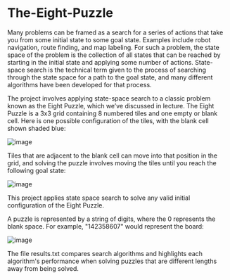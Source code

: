 # The-Eight-Puzzle

Many problems can be framed as a search for a series of actions that take you from some initial state to some goal state. Examples include robot navigation, route finding, and map labeling. For such a problem, the state space of the problem is the collection of all states that can be reached by starting in the initial state and applying some number of actions. State-space search is the technical term given to the process of searching through the state space for a path to the goal state, and many different algorithms have been developed for that process.

The project involves applying state-space search to a classic problem known as the Eight Puzzle, which we’ve discussed in lecture. The Eight Puzzle is a 3x3 grid containing 8 numbered tiles and one empty or blank cell. 
Here is one possible configuration of the tiles, with the blank cell shown shaded blue:

![image](https://user-images.githubusercontent.com/50706134/194730803-c38c069d-5c6a-4820-baf7-fe333d4b5c2d.png)

Tiles that are adjacent to the blank cell can move into that position in the grid, and solving the puzzle involves moving the tiles until you reach the following goal state:

![image](https://user-images.githubusercontent.com/50706134/194730818-b266c3b2-194d-41e1-a1d3-1ce9dce381db.png)

This project applies state space search to solve any valid initial configuration of the Eight Puzzle.

A puzzle is represented by a string of digits, where the 0 represents the blank space. For example, "142358607" would represent the board:

![image](https://user-images.githubusercontent.com/50706134/194731223-77ec200a-763d-4d3e-9e76-3a9f29c17a78.png)

The file results.txt compares search algorithms and highlights each algorithm's performance when solving puzzles that are different lengths away from being solved.


